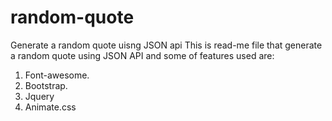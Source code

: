 # random-quote
Generate a random quote uisng JSON api
This is read-me file that generate a random quote using JSON API and 
some of features used are:
1. Font-awesome.
2. Bootstrap.
3. Jquery
4. Animate.css
